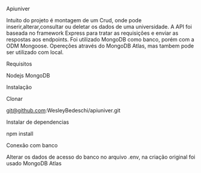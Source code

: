 Apiuniver

Intuito do projeto é montagem de um Crud, onde pode inserir,alterar,consultar ou deletar os dados de uma universidade. A API foi baseada no framework Express para tratar as requisições e enviar as respostas aos endpoints.
Foi utilizado MongoDB como banco, porém com a ODM Mongoose.
Opereções através do MongoDB Atlas, mas tambem pode ser utilizado com local.

Requisitos

Nodejs
MongoDB

Instalação

Clonar

git@github.com:WesleyBedeschi/apiuniver.git

Instalar de dependencias

npm install

Conexão com banco

Alterar os dados de acesso do banco no arquivo .env, na criação original foi usado MongoDB Atlas
